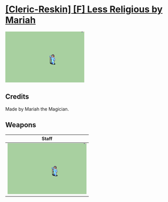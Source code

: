 # [\[Cleric-Reskin\] \[F\] Less Religious by Mariah](./)

<img src="./7.%20Staff/Staff_000.png" alt="[Cleric-Reskin] [F] Less Religious by Mariah standing" />

## Credits

Made by Mariah the Magician.

## Weapons


|Staff |
|  :---: |
| <img alt="Staff animation" src="./7.%20Staff/Staff.gif" /> |
